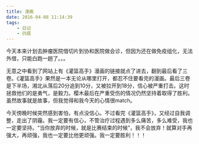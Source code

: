 ```yaml
---
title: 漫画
date: 2016-04-08 11:14:39
tags:
    - 日记
    - 抗癌
---
```


今天本来计划去肿瘤医院借切片到协和医院做会诊，但因为还在做免疫组化，无法外借，只能白跑一趟了。。。

无意之中看到了网站上有《灌篮高手》漫画的链接就点了进去，翻到最后看了三卷。《灌篮高手》果然是一本无论从哪里打开，都忍不住要看完的漫画。最后三卷是下半场，湘北从落后20分追到10分，又被拉开到18分，信心被严重打击。这时拯救他们的是勇气，是毅力。樱木最后在严重受伤的情况仍然坚持着取得了胜利。虽然故事就是故事，但我觉得和我今天的心情很match。

今天傍晚时候突然感到害怕，有点没信心。不过看完《灌篮高手》，又经过自我调整，走出了阴霾。我一定要有信心，不管治疗过程遇到多么痛苦，多么难受，我也一定要坚持。“当你放弃的时候，就是比赛结束的时候”，我不会放弃！就算对手再强大，再顽强，我也一定要比他更顽强。我一定要胜利！！！
